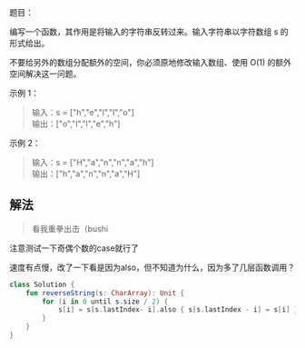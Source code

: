 题目：

编写一个函数，其作用是将输入的字符串反转过来。输入字符串以字符数组 s 的形式给出。

不要给另外的数组分配额外的空间，你必须原地修改输入数组、使用 O(1) 的额外空间解决这一问题。

示例 1：

>输入：s = ["h","e","l","l","o"]  
输出：["o","l","l","e","h"]

示例 2：

>输入：s = ["H","a","n","n","a","h"]  
输出：["h","a","n","n","a","H"]

## 解法
>看我重拳出击（bushi

注意测试一下奇偶个数的case就行了

速度有点慢，改了一下看是因为also，但不知道为什么，因为多了几层函数调用？

```kotlin
class Solution {
    fun reverseString(s: CharArray): Unit {
        for (i in 0 until s.size / 2) {
            s[i] = s[s.lastIndex- i].also { s[s.lastIndex - i] = s[i] }
        }
    }
}
```